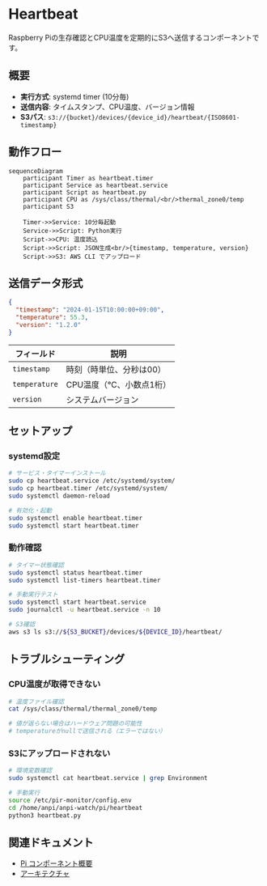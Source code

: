 # Heartbeat

Raspberry Piの生存確認とCPU温度を定期的にS3へ送信するコンポーネントです。

## 概要

- **実行方式**: systemd timer (10分毎)
- **送信内容**: タイムスタンプ、CPU温度、バージョン情報
- **S3パス**: `s3://{bucket}/devices/{device_id}/heartbeat/{ISO8601-timestamp}`

## 動作フロー

```mermaid
sequenceDiagram
    participant Timer as heartbeat.timer
    participant Service as heartbeat.service
    participant Script as heartbeat.py
    participant CPU as /sys/class/thermal/<br/>thermal_zone0/temp
    participant S3

    Timer->>Service: 10分毎起動
    Service->>Script: Python実行
    Script->>CPU: 温度読込
    Script->>Script: JSON生成<br/>{timestamp, temperature, version}
    Script->>S3: AWS CLI でアップロード
```

## 送信データ形式

```json
{
  "timestamp": "2024-01-15T10:00:00+09:00",
  "temperature": 55.3,
  "version": "1.2.0"
}
```

| フィールド | 説明 |
|-----------|------|
| `timestamp` | 時刻（時単位、分秒は00） |
| `temperature` | CPU温度（℃、小数点1桁） |
| `version` | システムバージョン |

## セットアップ

### systemd設定

```bash
# サービス・タイマーインストール
sudo cp heartbeat.service /etc/systemd/system/
sudo cp heartbeat.timer /etc/systemd/system/
sudo systemctl daemon-reload

# 有効化・起動
sudo systemctl enable heartbeat.timer
sudo systemctl start heartbeat.timer
```

### 動作確認

```bash
# タイマー状態確認
sudo systemctl status heartbeat.timer
sudo systemctl list-timers heartbeat.timer

# 手動実行テスト
sudo systemctl start heartbeat.service
sudo journalctl -u heartbeat.service -n 10

# S3確認
aws s3 ls s3://${S3_BUCKET}/devices/${DEVICE_ID}/heartbeat/
```

## トラブルシューティング

### CPU温度が取得できない

```bash
# 温度ファイル確認
cat /sys/class/thermal/thermal_zone0/temp

# 値が返らない場合はハードウェア問題の可能性
# temperatureがnullで送信される（エラーではない）
```

### S3にアップロードされない

```bash
# 環境変数確認
sudo systemctl cat heartbeat.service | grep Environment

# 手動実行
source /etc/pir-monitor/config.env
cd /home/anpi/anpi-watch/pi/heartbeat
python3 heartbeat.py
```

## 関連ドキュメント

- [Pi コンポーネント概要](../README.md)
- [アーキテクチャ](../../docs/ARCHITECTURE.md)
